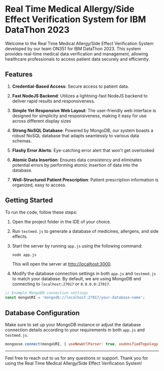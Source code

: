 # Real Time Medical Allergy/Side Effect Verification System for IBM DataThon 2023


Welcome to the Real Time Medical Allergy/Side Effect Verification System developed by our team ON351 for IBM DataThon 2023. This system provides real-time medical data verification and management, allowing healthcare professionals to access patient data securely and efficiently.

## Features

1. **Credential-Based Access**: Secure access to patient data.

2. **Fast NodeJS Backend**: Utilizes a lightning-fast NodeJS backend to deliver rapid results and responsiveness.

3. **Simple Yet Responsive Web Layout**: The user-friendly web interface is designed for simplicity and responsiveness, making it easy for use across different display sizes

4. **Strong NoSQL Database**: Powered by MongoDB, our system boasts a robust NoSQL database that adapts seamlessly to various data schemas.

5. **Flashy Error Alerts**: Eye-catching error alert that won't get overlooked 

6. **Atomic Data Insertion**: Ensures data consistency and eliminates potential errors by performing atomic insertion of data into the database.

7. **Well-Structured Patient Prescription**: Patient prescription information is organized, easy to access.

## Getting Started

To run the code, follow these steps:

1. Open the project folder in the IDE of your choice.

2. Run `testmed.js` to generate a database of medicines, allergens, and side effects.

3. Start the server by running `app.js` using the following command:

   ```bash
   node app.js
   ```

   This will open the server at [http://localhost:3000](http://localhost:3000).

4. Modify the database connection settings in both `app.js` and `testmed.js` to match your database. By default, we are using MongoDB and connecting to `localhost:27017` or `0.0.0.0:27017`.

```javascript
// Example MongoDB connection settings
const mongoURI = 'mongodb://localhost:27017/your-database-name';
```

## Database Configuration

Make sure to set up your MongoDB instance or adjust the database connection details according to your requirements in both `app.js` and `testmed.js`.

```javascript
mongoose.connect(mongoURI, { useNewUrlParser: true, useUnifiedTopology: true });
```

---

Feel free to reach out to us for any questions or support. Thank you for using the Real Time Medical Allergy/Side Effect Verification System!

